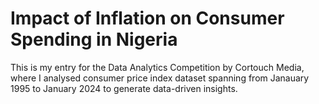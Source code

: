 # Impact of Inflation on Consumer Spending in Nigeria

This is my entry for the Data Analytics Competition by Cortouch Media, where I analysed consumer price index dataset spanning from Janauary 1995 to January 2024 to generate data-driven insights.
